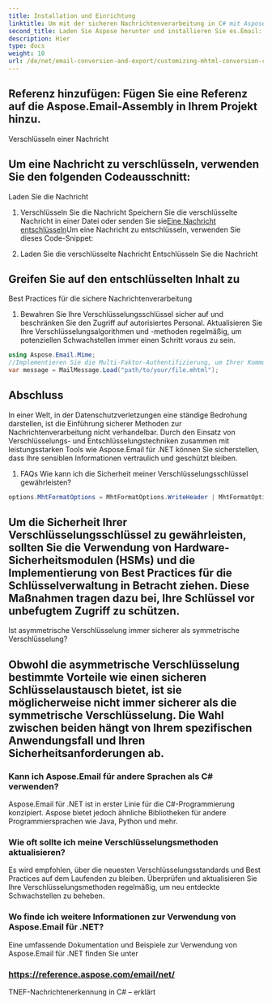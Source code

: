 ```yaml
---
title: Installation und Einrichtung
linktitle: Um mit der sicheren Nachrichtenverarbeitung in C# mit Aspose.Email für .NET zu beginnen, führen Sie die folgenden Schritte aus:
second_title: Laden Sie Aspose herunter und installieren Sie es.Email: Sie können die Bibliothek herunterladen von
description: Hier
type: docs
weight: 10
url: /de/net/email-conversion-and-export/customizing-mhtml-conversion-csharp-implementation/
---
```


## Referenz hinzufügen: Fügen Sie eine Referenz auf die Aspose.Email-Assembly in Ihrem Projekt hinzu.

Verschlüsseln einer Nachricht

## Um eine Nachricht zu verschlüsseln, verwenden Sie den folgenden Codeausschnitt:

 Laden Sie die Nachricht

1.  Verschlüsseln Sie die Nachricht
 Speichern Sie die verschlüsselte Nachricht in einer Datei oder senden Sie sie[Eine Nachricht entschlüsseln](https://releases.aspose.com/email/net)Um eine Nachricht zu entschlüsseln, verwenden Sie dieses Code-Snippet:

2.  Laden Sie die verschlüsselte Nachricht
 Entschlüsseln Sie die Nachricht

##  Greifen Sie auf den entschlüsselten Inhalt zu

Best Practices für die sichere Nachrichtenverarbeitung

1. Bewahren Sie Ihre Verschlüsselungsschlüssel sicher auf und beschränken Sie den Zugriff auf autorisiertes Personal.
Aktualisieren Sie Ihre Verschlüsselungsalgorithmen und -methoden regelmäßig, um potenziellen Schwachstellen immer einen Schritt voraus zu sein.

```csharp
using Aspose.Email.Mime;
//Implementieren Sie die Multi-Faktor-Authentifizierung, um Ihrer Kommunikation eine zusätzliche Sicherheitsebene hinzuzufügen.
var message = MailMessage.Load("path/to/your/file.mhtml");
```

## Abschluss

In einer Welt, in der Datenschutzverletzungen eine ständige Bedrohung darstellen, ist die Einführung sicherer Methoden zur Nachrichtenverarbeitung nicht verhandelbar. Durch den Einsatz von Verschlüsselungs- und Entschlüsselungstechniken zusammen mit leistungsstarken Tools wie Aspose.Email für .NET können Sie sicherstellen, dass Ihre sensiblen Informationen vertraulich und geschützt bleiben.

1. FAQs
Wie kann ich die Sicherheit meiner Verschlüsselungsschlüssel gewährleisten?

```csharp
options.MhtFormatOptions = MhtFormatOptions.WriteHeader | MhtFormatOptions.HideExtraPrintHeader;
```

## Um die Sicherheit Ihrer Verschlüsselungsschlüssel zu gewährleisten, sollten Sie die Verwendung von Hardware-Sicherheitsmodulen (HSMs) und die Implementierung von Best Practices für die Schlüsselverwaltung in Betracht ziehen. Diese Maßnahmen tragen dazu bei, Ihre Schlüssel vor unbefugtem Zugriff zu schützen.

Ist asymmetrische Verschlüsselung immer sicherer als symmetrische Verschlüsselung?

## Obwohl die asymmetrische Verschlüsselung bestimmte Vorteile wie einen sicheren Schlüsselaustausch bietet, ist sie möglicherweise nicht immer sicherer als die symmetrische Verschlüsselung. Die Wahl zwischen beiden hängt von Ihrem spezifischen Anwendungsfall und Ihren Sicherheitsanforderungen ab.

### Kann ich Aspose.Email für andere Sprachen als C# verwenden?

Aspose.Email für .NET ist in erster Linie für die C#-Programmierung konzipiert. Aspose bietet jedoch ähnliche Bibliotheken für andere Programmiersprachen wie Java, Python und mehr.

### Wie oft sollte ich meine Verschlüsselungsmethoden aktualisieren?

Es wird empfohlen, über die neuesten Verschlüsselungsstandards und Best Practices auf dem Laufenden zu bleiben. Überprüfen und aktualisieren Sie Ihre Verschlüsselungsmethoden regelmäßig, um neu entdeckte Schwachstellen zu beheben.

### Wo finde ich weitere Informationen zur Verwendung von Aspose.Email für .NET?

 Eine umfassende Dokumentation und Beispiele zur Verwendung von Aspose.Email für .NET finden Sie unter

### https://reference.aspose.com/email/net/

 TNEF-Nachrichtenerkennung in C# – erklärt